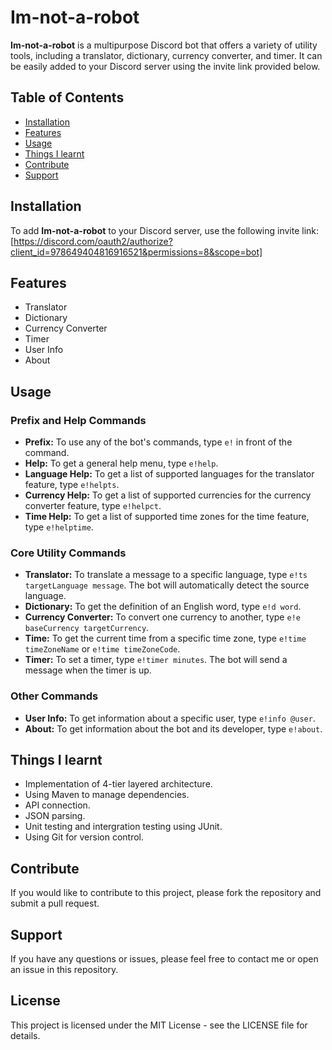 # Im-not-a-robot

**Im-not-a-robot** is a multipurpose Discord bot that offers a variety of utility tools, including a translator, dictionary, currency converter, and timer. It can be easily added to your Discord server using the invite link provided below.

## Table of Contents
- [Installation](#installation)
- [Features](#features)
- [Usage](#usage)
- [Things I learnt](#things-i-learnt)
- [Contribute](#contribute)
- [Support](#support)

## Installation

To add **Im-not-a-robot** to your Discord server, use the following invite link:
[https://discord.com/oauth2/authorize?client_id=978649404816916521&permissions=8&scope=bot]

## Features

- Translator
- Dictionary
- Currency Converter
- Timer
- User Info
- About

## Usage

### Prefix and Help Commands
- **Prefix:** To use any of the bot's commands, type `e!` in front of the command.
- **Help:** To get a general help menu, type `e!help`.
- **Language Help:** To get a list of supported languages for the translator feature, type `e!helpts`.
- **Currency Help:** To get a list of supported currencies for the currency converter feature, type `e!helpct`.
- **Time Help:** To get a list of supported time zones for the time feature, type `e!helptime`.

### Core Utility Commands
- **Translator:** To translate a message to a specific language, type `e!ts targetLanguage message`. The bot will automatically detect the source language.
- **Dictionary:** To get the definition of an English word, type `e!d word`.
- **Currency Converter:** To convert one currency to another, type `e!e baseCurrency targetCurrency`.
- **Time:** To get the current time from a specific time zone, type `e!time timeZoneName` or `e!time timeZoneCode`.
- **Timer:** To set a timer, type `e!timer minutes`. The bot will send a message when the timer is up.

### Other Commands
- **User Info:** To get information about a specific user, type `e!info @user`.
- **About:** To get information about the bot and its developer, type `e!about`.

## Things I learnt
- Implementation of 4-tier layered architecture.
- Using Maven to manage dependencies.
- API connection.
- JSON parsing.
- Unit testing and intergration testing using JUnit.
- Using Git for version control.

## Contribute
If you would like to contribute to this project, please fork the repository and submit a pull request.

## Support
If you have any questions or issues, please feel free to contact me or open an issue in this repository.

## License
This project is licensed under the MIT License - see the LICENSE file for details.
